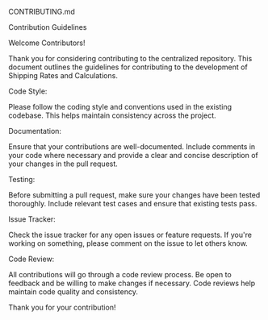 CONTRIBUTING.md

Contribution Guidelines

Welcome Contributors!

Thank you for considering contributing to the centralized repository. This document outlines the guidelines for contributing to the development of Shipping Rates and Calculations.


Code Style:

Please follow the coding style and conventions used in the existing codebase. This helps maintain consistency across the project.


Documentation:

Ensure that your contributions are well-documented. Include comments in your code where necessary and provide a clear and concise description of your changes in the pull request.


Testing:

Before submitting a pull request, make sure your changes have been tested thoroughly. Include relevant test cases and ensure that existing tests pass.


Issue Tracker:

Check the issue tracker for any open issues or feature requests. If you're working on something, please comment on the issue to let others know.


Code Review:

All contributions will go through a code review process. Be open to feedback and be willing to make changes if necessary. Code reviews help maintain code quality and consistency.


Thank you for your contribution!
